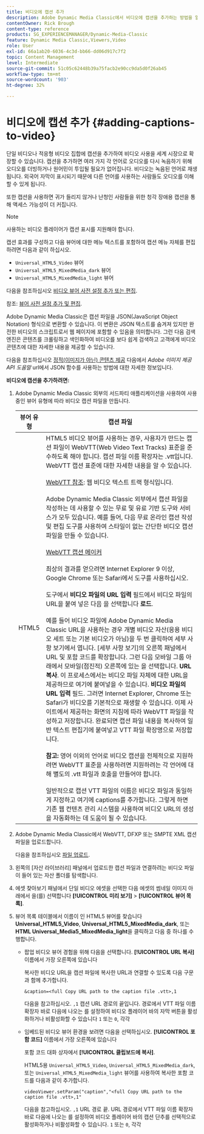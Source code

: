 ```yaml
---
title: 비디오에 캡션 추가
description: Adobe Dynamic Media Classic에서 비디오에 캡션을 추가하는 방법을 알아봅니다.
contentOwner: Rick Brough
content-type: reference
products: SG_EXPERIENCEMANAGER/Dynamic-Media-Classic
feature: Dynamic Media Classic,Viewers,Video
role: User
exl-id: 66a1ab20-6036-4c3d-bb66-dd06d917c7f2
topic: Content Management
level: Intermediate
source-git-commit: 51c05c62448b39a75facb2e90cc9da5d0f26ab45
workflow-type: tm+mt
source-wordcount: '903'
ht-degree: 32%

---
```


# 비디오에 캡션 추가 {#adding-captions-to-video}

단일 비디오나 적응형 비디오 집합에 캡션을 추가하여 비디오 사용을 세계 시장으로 확장할 수 있습니다. 캡션을 추가하면 여러 가지 각 언어로 오디오를 다시 녹음하기 위해 오디오를 더빙하거나 원어민이 투입될 필요가 없어집니다. 비디오는 녹음된 언어로 재생됩니다. 외국어 자막이 표시되기 때문에 다른 언어를 사용하는 사람들도 오디오를 이해할 수 있게 됩니다.

또한 캡션을 사용하면 귀가 들리지 않거나 난청인 사람들을 위한 청각 장애용 캡션을 통해 액세스 가능성이 더 커집니다.

>[!NOTE]
>
>사용하는 비디오 플레이어가 캡션 표시를 지원해야 합니다.

캡션 효과를 구성하고 다음 뷰어에 대한 메뉴 텍스트를 포함하여 캡션 메뉴 자체를 편집하려면 다음과 같이 하십시오.

* `Universal_HTML5_Video` 뷰어
* `Universal_HTML5_MixedMedia_dark` 뷰어
* `Universal_HTML5_MixedMedia_light` 뷰어

다음을 참조하십시오 [비디오 뷰어 사전 설정 추가 또는 편집](previewing-videos-video-viewer.md#adding_or_editing_a_video_viewer_preset).

참조: [뷰어 사전 설정 추가 및 편집](application-setup.md#adding_and_editing_viewer_presets).

Adobe Dynamic Media Classic은 캡션 파일을 JSON(JavaScript Object Notation) 형식으로 변환할 수 있습니다. 이 변환은 JSON 텍스트를 숨겨져 있지만 완전한 비디오의 스크립트로서 웹 페이지에 포함할 수 있음을 의미합니다. 그런 다음 검색 엔진은 콘텐츠를 크롤링하고 색인화하여 비디오를 보다 쉽게 검색하고 고객에게 비디오 콘텐츠에 대한 자세한 내용을 제공할 수 있습니다.

다음을 참조하십시오 [정적(이미지가 아닌) 콘텐츠 제공](https://experienceleague.adobe.com/docs/dynamic-media-developer-resources/image-serving-api/image-serving-api/c-serving-static-nonimage-contents.html?lang=en#image-serving-api) 다음에서 *Adobe 이미지 제공 API 도움말* url에서 JSON 함수를 사용하는 방법에 대한 자세한 정보입니다.

**비디오에 캡션을 추가하려면:**

1. Adobe Dynamic Media Classic 외부의 서드파티 애플리케이션을 사용하여 사용 중인 뷰어 유형에 따라 비디오 캡션 파일을 만듭니다.

   | 뷰어 유형 | 캡션 파일 |
   |--- |--- |
   | HTML5 | HTML5 비디오 뷰어를 사용하는 경우, 사용자가 만드는 캡션 파일이 WebVTT(Web Video Text Tracks) 표준을 준수하도록 해야 합니다. 캡션 파일 이름 확장자는 .vtt입니다. WebVTT 캡션 표준에 대한 자세한 내용을 알 수 있습니다.<br><br>[WebVTT 참조](https://w3c.github.io/webvtt/): 웹 비디오 텍스트 트랙 형식입니다. <br><br>Adobe Dynamic Media Classic 외부에서 캡션 파일을 작성하는 데 사용할 수 있는 무료 및 유료 기반 도구와 서비스가 모두 있습니다. 예를 들어, 다음 무료 온라인 캡션 작성 및 편집 도구를 사용하여 스타일이 없는 간단한 비디오 캡션 파일을 만들 수 있습니다. <br><br>[WebVTT 캡션 메이커](https://testdrive-archive.azurewebsites.net/Graphics/CaptionMaker/Default.html) <br><br>최상의 결과를 얻으려면 Internet Explorer 9 이상, Google Chrome 또는 Safari에서 도구를 사용하십시오. <br><br>도구에서 <b>비디오 파일의 URL 입력</b> 필드에서 비디오 파일의 URL을 붙여 넣은 다음 을 선택합니다 <b>로드</b>. <br><br>예를 들어 비디오 파일에 Adobe Dynamic Media Classic URL을 사용하는 경우 개별 비디오 자산(응용 비디오 세트 또는 기본 비디오가 아님)을 두 번 클릭하여 세부 사항 보기에서 엽니다. [세부 사항 보기]의 오른쪽 패널에서 URL 및 포함 코드를 확장합니다. 그런 다음 모바일 그룹 아래에서 모바일(점진적) 오른쪽에 있는 을 선택합니다. <b>URL 복사</b>. 이 프로세스에서는 비디오 파일 자체에 대한 URL을 제공하므로 여기에 붙여넣을 수 있습니다. <b>비디오 파일의 URL 입력</b> 필드. 그러면 Internet Explorer, Chrome 또는 Safari가 비디오를 기본적으로 재생할 수 있습니다. 이제 사이트에서 제공하는 화면의 지침에 따라 WebVTT 파일을 작성하고 저장합니다. 완료되면 캡션 파일 내용을 복사하여 일반 텍스트 편집기에 붙여넣고 VTT 파일 확장명으로 저장합니다. <br><br><b>참고:</b> 영어 이외의 언어로 비디오 캡션을 전체적으로 지원하려면 WebVTT 표준을 사용하려면 지원하려는 각 언어에 대해 별도의 .vtt 파일과 호출을 만들어야 합니다. <br><br>일반적으로 캡션 VTT 파일의 이름은 비디오 파일과 동일하게 지정하고 여기에 captions를 추가합니다. 그렇게 하면 기존 웹 컨텐츠 관리 시스템을 사용하여 비디오 URL의 생성을 자동화하는 데 도움이 될 수 있습니다. |

1. Adobe Dynamic Media Classic에서 WebVTT, DFXP 또는 SMPTE XML 캡션 파일을 업로드합니다.

   다음을 참조하십시오 [파일 업로드](uploading-files.md#uploading_files).

1. 왼쪽의 [자산 라이브러리] 패널에서 업로드한 캡션 파일과 연결하려는 비디오 파일이 들어 있는 자산 폴더를 탐색합니다.
1. 에셋 찾아보기 패널에서 단일 비디오 에셋을 선택한 다음 에셋의 썸네일 이미지 아래에서 을(를) 선택합니다 **[!UICONTROL 미리 보기]** > **[!UICONTROL 뷰어 목록]**.
1. 뷰어 목록 테이블에서 이름이 인 HTML5 뷰어를 찾습니다 **Universal_HTML5_Video**, **Universal_HTML5_MixedMedia_dark**, 또는 **HTML Universal_Media5_MixedMedia_light**&#x200B;을 클릭하고 다음 중 하나를 수행합니다.

   * 팝업 비디오 뷰어 경험을 위해 다음을 선택합니다. **[!UICONTROL URL 복사]** 이름에서 가장 오른쪽에 있습니다

     복사한 비디오 URL을 캡션 파일에 복사한 URL과 연결할 수 있도록 다음 구문과 함께 추가합니다.

     `&caption=<full Copy URL path to the caption file .vtt>,1`

     다음을 참고하십시오. `,1` 캡션 URL 경로의 끝입니다. 경로에서 VTT 파일 이름 확장자 바로 다음에 나오는 를 설정하여 비디오 플레이어 바의 자막 버튼을 활성화하거나 비활성화할 수 있습니다 `1` 또는 `0`, 각각

   * 임베드된 비디오 뷰어 환경을 보려면 다음을 선택하십시오. **[!UICONTROL 포함 코드]** 이름에서 가장 오른쪽에 있습니다

     포함 코드 대화 상자에서 **[!UICONTROL 클립보드에 복사]**.

     HTML5용 `Universal_HTML5_Video`, `Universal_HTML5_MixedMedia_dark`, 또는 `Universal_HTML5_MixedMedia_light` 뷰어를 사용하여 복사한 포함 코드를 다음과 같이 추가합니다.

     `videoViewer.setParam("caption","<full Copy URL path to the caption file .vtt>,1"`

     다음을 참고하십시오. `,1` URL 경로 끝. URL 경로에서 VTT 파일 이름 확장자 바로 다음에 나오는 를 설정하여 비디오 플레이어 바의 캡션 단추를 선택적으로 활성화하거나 비활성화할 수 있습니다. `1` 또는 `0`, 각각
